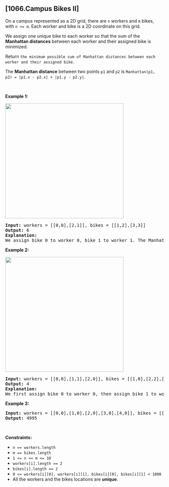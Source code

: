 ## [1066.Campus Bikes II]
<p>On a campus represented as a 2D grid, there are <code>n</code> workers and <code>m</code> bikes, with <code>n &lt;= m</code>. Each worker and bike is a 2D coordinate on this grid.</p>

<p>We assign one unique bike to each worker so that the sum of the <strong>Manhattan distances</strong> between each worker and their assigned bike is minimized.</p>

<p>Return <code>the minimum possible sum of Manhattan distances between each worker and their assigned bike</code>.</p>

<p>The <strong>Manhattan distance</strong> between two points <code>p1</code> and <code>p2</code> is <code>Manhattan(p1, p2) = |p1.x - p2.x| + |p1.y - p2.y|</code>.</p>

<p>&nbsp;</p>
<p><strong class="example">Example 1:</strong></p>
<img alt="" src="https://assets.leetcode.com/uploads/2019/03/06/1261_example_1_v2.png" style="width: 376px; height: 366px;" />
<pre>
<strong>Input:</strong> workers = [[0,0],[2,1]], bikes = [[1,2],[3,3]]
<strong>Output:</strong> 6
<strong>Explanation:</strong> 
We assign bike 0 to worker 0, bike 1 to worker 1. The Manhattan distance of both assignments is 3, so the output is 6.
</pre>

<p><strong class="example">Example 2:</strong></p>
<img alt="" src="https://assets.leetcode.com/uploads/2019/03/06/1261_example_2_v2.png" style="width: 376px; height: 366px;" />
<pre>
<strong>Input:</strong> workers = [[0,0],[1,1],[2,0]], bikes = [[1,0],[2,2],[2,1]]
<strong>Output:</strong> 4
<strong>Explanation: </strong>
We first assign bike 0 to worker 0, then assign bike 1 to worker 1 or worker 2, bike 2 to worker 2 or worker 1. Both assignments lead to sum of the Manhattan distances as 4.
</pre>

<p><strong class="example">Example 3:</strong></p>

<pre>
<strong>Input:</strong> workers = [[0,0],[1,0],[2,0],[3,0],[4,0]], bikes = [[0,999],[1,999],[2,999],[3,999],[4,999]]
<strong>Output:</strong> 4995
</pre>

<p>&nbsp;</p>
<p><strong>Constraints:</strong></p>

<ul>
	<li><code>n == workers.length</code></li>
	<li><code>m == bikes.length</code></li>
	<li><code>1 &lt;= n &lt;= m &lt;= 10</code></li>
	<li><code>workers[i].length == 2</code></li>
	<li><code>bikes[i].length == 2</code></li>
	<li><code>0 &lt;= workers[i][0], workers[i][1], bikes[i][0], bikes[i][1] &lt; 1000</code></li>
	<li>All the workers and the bikes locations are <strong>unique</strong>.</li>
</ul>
